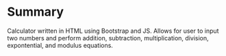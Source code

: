 # Summary
Calculator written in HTML using Bootstrap and JS. Allows for user to input two numbers and perform addition, subtraction, 
multiplication, division, expontential, and modulus equations. 
